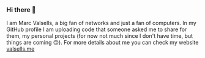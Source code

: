 ### Hi there 👋

I am Marc Valsells, a big fan of networks and just a fan of computers. In my GitHub profile I am uploading code that someone asked me to share for them, my personal projects (for now not much since I don't have time, but things are coming 🙃). For more details about me you can check my website [valsells.me](valsells.me)
